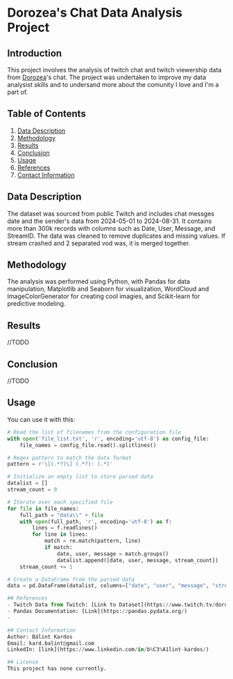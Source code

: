 # Dorozea's Chat Data Analysis Project

## Introduction
This project involves the analysis of twitch chat and twitch viewership data from [Dorozea](https://www.twitch.tv/dorozea)'s chat. The project was undertaken to improve my data analysist skills and to undersand more about the comunity I love and I'm a part of.

## Table of Contents
1. [Data Description](#data-description)
2. [Methodology](#methodology)
3. [Results](#results)
4. [Conclusion](#conclusion)
5. [Usage](#usage)
6. [References](#references)
7. [Contact Information](#contact-information)

## Data Description
The dataset was sourced from public Twitch and includes chat messges date and the sender's data from 2024-05-01 to 2024-08-31. It contains more than 300k records with columns such as Date, User, Message, and StreamID. The data was cleaned to remove duplicates and missing values. If stream crashed and 2 separated vod was, it is merged together.

## Methodology
The analysis was performed using Python, with Pandas for data manipulation, Matplotlib and Seaborn for visualization, WordCloud and ImageColorGenerator for creating cool imagies, and Scikit-learn for predictive modeling.

## Results
//TODO

## Conclusion
//TODO

## Usage
You can use it with this:

```python
# Read the list of filenames from the configuration file
with open('file_list.txt', 'r', encoding='utf-8') as config_file:
    file_names = config_file.read().splitlines()

# Regex pattern to match the data format
pattern = r'\[(.*?)\] (.*?): (.*)'

# Initialize an empty list to store parsed data
datalist = []
stream_count = 0

# Iterate over each specified file
for file in file_names:
    full_path = "data\\" + file
    with open(full_path, 'r', encoding='utf-8') as f:
        lines = f.readlines()
        for line in lines:
            match = re.match(pattern, line)
            if match:
                date, user, message = match.groups()
                datalist.append([date, user, message, stream_count])
    stream_count += 1

# Create a DataFrame from the parsed data
data = pd.DataFrame(datalist, columns=["date", "user", "message", "stream"])

## References
- Twitch Data from Twitch: [Link to Dataset](https://www.twitch.tv/dorozea)
- Pandas Documentation: [Link](https://pandas.pydata.org/)
- 

## Contact Information
Author: Bálint Kardos  
Email: kard.balint@gmail.com
LinkedIn: [link](https://www.linkedin.com/in/b%C3%A1lint-kardos/)  

## License
This project has none currently.
